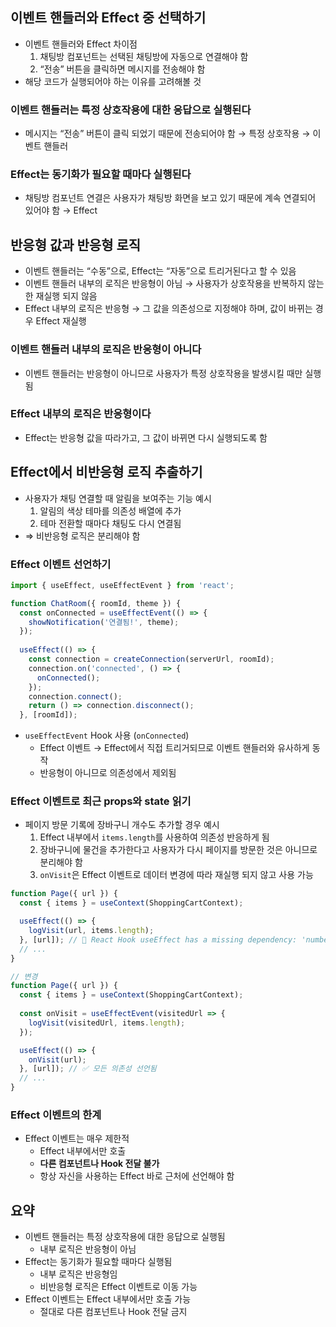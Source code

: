 ## 이벤트 핸들러와 Effect 중 선택하기

- 이벤트 핸들러와 Effect 차이점
    1. 채팅방 컴포넌트는 선택된 채팅방에 자동으로 연결해야 함
    2. “전송” 버튼을 클릭하면 메시지를 전송해야 함
- 해당 코드가 실행되어야 하는 이유를 고려해볼 것

### 이벤트 핸들러는 특정 상호작용에 대한 응답으로 실행된다

- 메시지는 “전송” 버튼이 클릭 되었기 때문에 전송되어야 함 → 특정 상호작용 → 이벤트 핸들러

### Effect는 동기화가 필요할 때마다 실행된다

- 채팅방 컴포넌트 연결은 사용자가 채팅방 화면을 보고 있기 때문에 계속 연결되어 있어야 함 → Effect

## 반응형 값과 반응형 로직

- 이벤트 핸들러는 “수동”으로, Effect는 “자동”으로 트리거된다고 할 수 있음
- 이벤트 핸들러 내부의 로직은 반응형이 아님 → 사용자가 상호작용을 반복하지 않는 한 재실행 되지 않음
- Effect 내부의 로직은 반응형 → 그 값을 의존성으로 지정해야 하며, 값이 바뀌는 경우 Effect 재실행

### 이벤트 핸들러 내부의 로직은 반응형이 아니다

- 이벤트 핸들러는 반응형이 아니므로 사용자가 특정 상호작용을 발생시킬 때만 실행됨

### Effect 내부의 로직은 반응형이다

- Effect는 반응형 값을 따라가고, 그 값이 바뀌면 다시 실행되도록 함

## Effect에서 비반응형 로직 추출하기

- 사용자가 채팅 연결할 때 알림을 보여주는 기능 예시
    1. 알림의 색상 테마를 의존성 배열에 추가
    2. 테마 전환할 때마다 채팅도 다시 연결됨
- ⇒ 비반응형 로직은 분리해야 함

### Effect 이벤트 선언하기

```jsx
import { useEffect, useEffectEvent } from 'react';

function ChatRoom({ roomId, theme }) {
  const onConnected = useEffectEvent(() => {
    showNotification('연결됨!', theme);
  });
  
  useEffect(() => {
    const connection = createConnection(serverUrl, roomId);
    connection.on('connected', () => {
      onConnected();
    });
    connection.connect();
    return () => connection.disconnect();
  }, [roomId]);
```

- `useEffectEvent` Hook 사용 (`onConnected`)
    - Effect 이벤트 → Effect에서 직접 트리거되므로 이벤트 핸들러와 유사하게 동작
    - 반응형이 아니므로 의존성에서 제외됨

### Effect 이벤트로 최근 props와 state 읽기

- 페이지 방문 기록에 장바구니 개수도 추가할 경우 예시
    1. Effect 내부에서 `items.length`를 사용하여 의존성 반응하게 됨
    2. 장바구니에 물건을 추가한다고 사용자가 다시 페이지를 방문한 것은 아니므로 분리해야 함
    3. `onVisit`은 Effect 이벤트로 데이터 변경에 따라 재실행 되지 않고 사용 가능

```jsx
function Page({ url }) {
  const { items } = useContext(ShoppingCartContext);

  useEffect(() => {
    logVisit(url, items.length);
  }, [url]); // 🔴 React Hook useEffect has a missing dependency: 'numberOfItems'
  // ...
}

// 변경
function Page({ url }) {
  const { items } = useContext(ShoppingCartContext);
  
  const onVisit = useEffectEvent(visitedUrl => {
    logVisit(visitedUrl, items.length);
  });

  useEffect(() => {
    onVisit(url);
  }, [url]); // ✅ 모든 의존성 선언됨
  // ...
}
```

### Effect 이벤트의 한계

- Effect 이벤트는 매우 제한적
    - Effect 내부에서만 호출
    - **다른 컴포넌트나 Hook 전달 불가**
    - 항상 자신을 사용하는 Effect 바로 근처에 선언해야 함

## 요약

- 이벤트 핸들러는 특정 상호작용에 대한 응답으로 실행됨
    - 내부 로직은 반응형이 아님
- Effect는 동기화가 필요할 때마다 실행됨
    - 내부 로직은 반응형임
    - 비반응형 로직은 Effect 이벤트로 이동 가능
- Effect 이벤트는 Effect 내부에서만 호출 가능
    - 절대로 다른 컴포넌트나 Hook 전달 금지